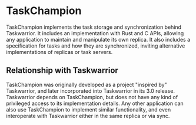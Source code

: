 # TaskChampion

TaskChampion implements the task storage and synchronization behind Taskwarrior.
It includes an implementation with Rust and C APIs, allowing any application to maintain and manipulate its own replica.
It also includes a specification for tasks and how they are synchronized, inviting alternative implementations of replicas or task servers.

## Relationship with Taskwarrior

TaskChampion was originally developed as a project "inspired by" Taskwarrior, and later incorporated into Taskwarrior in its 3.0 release.
Taskwarrior depends on TaskChampion, but does not have any kind of privileged access to its implementation details.
Any other application can also use TaskChampion to implement similar functionality, and even interoperate with Taskwarrior either in the same replica or via sync.
